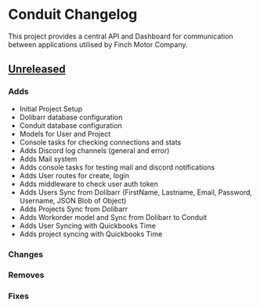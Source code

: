 # Conduit Changelog

This project provides a central API and Dashboard for communication between applications utilised by Finch Motor Company.

## [Unreleased]
### Adds
- Initial Project Setup
- Dolibarr database configuration
- Conduit database configuration
- Models for User and Project
- Console tasks for checking connections and stats
- Adds Discord log channels (general and error)
- Adds Mail system
- Adds console tasks for testing mail and discord notifications
- Adds User routes for create, login
- Adds middleware to check user auth token
- Adds Users Sync from Dolibarr (FirstName, Lastname, Email, Password, Username, JSON Blob of Object)
- Adds Projects Sync from Dolibarr
- Adds Workorder model and  Sync from Dolibarr to Conduit
- Adds User Syncing with Quickbooks Time
- Adds project syncing with Quickbooks Time
### Changes
### Removes
### Fixes

[Unreleased]: https://github.com/olivierlacan/keep-a-changelog/releases/tag/v0.0.1...HEAD
